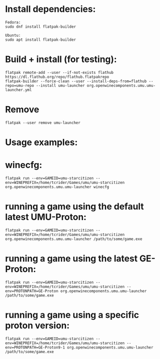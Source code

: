 # Install dependencies:
```
Fedora:
sudo dnf install flatpak-builder

Ubuntu:
sudo apt install flatpak-builder
```

# Build + install (for testing):
```
flatpak remote-add --user --if-not-exists flathub https://dl.flathub.org/repo/flathub.flatpakrepo
flatpak-builder --force-clean --user --install-deps-from=flathub --repo=umu-repo --install umu-launcher org.openwinecomponents.umu.umu-launcher.yml
```

# Remove
```
flatpak --user remove umu-launcher
```

# Usage examples:

# winecfg:
```
flatpak run --env=GAMEID=umu-starcitizen --env=WINEPREFIX=/home/tcrider/Games/umu/umu-starcitizen org.openwinecomponents.umu.umu-launcher winecfg
```

# running a game using the default latest UMU-Proton:
```
flatpak run --env=GAMEID=umu-starcitizen --env=WINEPREFIX=/home/tcrider/Games/umu/umu-starcitizen org.openwinecomponents.umu.umu-launcher /path/to/some/game.exe
```

# running a game using the latest GE-Proton:
```
flatpak run --env=GAMEID=umu-starcitizen --env=WINEPREFIX=/home/tcrider/Games/umu/umu-starcitizen --env=PROTONPATH=GE-Proton org.openwinecomponents.umu.umu-launcher /path/to/some/game.exe
```

# running a game using a specific proton version:
```
flatpak run --env=GAMEID=umu-starcitizen --env=WINEPREFIX=/home/tcrider/Games/umu/umu-starcitizen --env=PROTONPATH=GE-Proton9-1 org.openwinecomponents.umu.umu-launcher /path/to/some/game.exe
```

